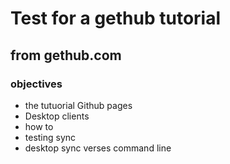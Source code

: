 # Test for a gethub tutorial

## from gethub.com

### objectives 
* the tutuorial Github pages
* Desktop clients
* how to
* testing sync
* desktop sync verses command line